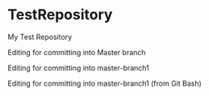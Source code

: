 # TestRepository
My Test Repository

Editing for committing into Master branch

Editing for committing into master-branch1

Editing for committing into master-branch1 (from Git Bash)
